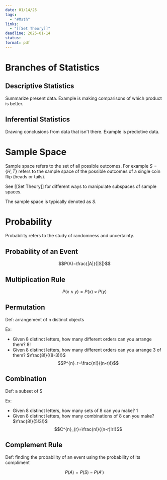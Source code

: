 ```yaml
---
date: 01/14/25
tags:
  - "#Math"
links:
  - "[[Set Theory]]"
deadline: 2025-01-14
status:
format: pdf
---
```

# Branches of Statistics
## Descriptive Statistics
Summarize present data. Example is making comparisons of which product is better.

## Inferential Statistics
Drawing conclusions from data that isn't there. Example is predictive data.

# Sample Space
Sample space refers to the set of all possible outcomes. For example $S=\{H,T\}$ refers to the sample space of the possible outcomes of a single coin flip (heads or tails).

See [[Set Theory]] for different ways to manipulate subspaces of sample spaces.

The sample space is typically denoted as $S$.

# Probability
Probability refers to the study of randomness and uncertainty.

## Probability of an Event
$$P(A)=\frac{|A|}{|S|}$$

## Multiplication Rule
$$P(x\land y)=P(x)\times P(y)$$

## Permutation
Def: arrangement of n distinct objects

Ex:
- Given 8 distinct letters, how many different orders can you arrange them? $8!$
- Given 8 distinct letters, how many different orders can you arrange 3 of them? $\frac{8!}{(8-3)!}$
$$P^{n}_r=\frac{n!}{(n-r)!}$$

## Combination
Def: a subset of S

Ex:
- Given 8 distinct letters, how many sets of 8 can you make? $1$
- Given 8 distinct letters, how many combinations of 8 can you make? $\frac{8!}{5!3!}$
$$C^{n}_{r}=\frac{n!}{(n-r)!r!}$$

## Complement Rule
Def: finding the probability of an event using the probability of its compliment

$$P(A)=P(S)-P(A')$$
